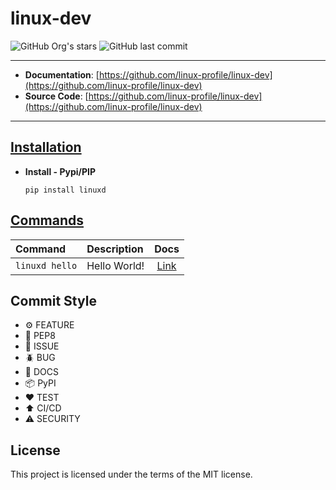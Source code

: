 # linux-dev

![GitHub Org's stars](https://img.shields.io/github/stars/linux-profile?label=LinuxProfile&style=flat-square)
![GitHub last commit](https://img.shields.io/github/last-commit/linux-profile/linux-dev?style=flat-square)

---

- **Documentation**: [https://github.com/linux-profile/linux-dev](https://github.com/linux-profile/linux-dev)
- **Source Code**: [https://github.com/linux-profile/linux-dev](https://github.com/linux-profile/linux-dev)

---

## [Installation](#)

- **Install - Pypi/PIP**

      pip install linuxd

## [Commands](#)


| Command              | Description        | Docs                     |
|:-------------------- |:------------------ | :----------------------: | 
| ``linuxd hello``     | Hello World!       | [Link](#)                |

## Commit Style

- ⚙️ FEATURE
- 📝 PEP8
- 📌 ISSUE
- 🪲 BUG
- 📘 DOCS
- 📦 PyPI
- ❤️️ TEST
- ⬆️ CI/CD
- ⚠️ SECURITY

## License

This project is licensed under the terms of the MIT license.
